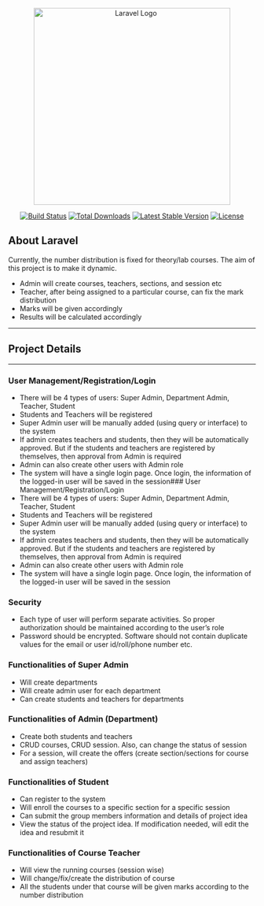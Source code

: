 <p align="center"><a href="https://laravel.com" target="_blank"><img src="https://raw.githubusercontent.com/laravel/art/master/logo-lockup/5%20SVG/2%20CMYK/1%20Full%20Color/laravel-logolockup-cmyk-red.svg" width="400" alt="Laravel Logo"></a></p>

<p align="center">
<a href="https://github.com/laravel/framework/actions"><img src="https://github.com/laravel/framework/workflows/tests/badge.svg" alt="Build Status"></a>
<a href="https://packagist.org/packages/laravel/framework"><img src="https://img.shields.io/packagist/dt/laravel/framework" alt="Total Downloads"></a>
<a href="https://packagist.org/packages/laravel/framework"><img src="https://img.shields.io/packagist/v/laravel/framework" alt="Latest Stable Version"></a>
<a href="https://packagist.org/packages/laravel/framework"><img src="https://img.shields.io/packagist/l/laravel/framework" alt="License"></a>
</p>

## About Laravel

Currently, the number distribution is fixed for theory/lab courses. The aim of this project
is to make it dynamic.
- Admin will create courses, teachers, sections, and session etc
- Teacher, after being assigned to a particular course, can fix the mark distribution
- Marks will be given accordingly
- Results will be calculated accordingly


--- 


## Project Details
---

### User Management/Registration/Login
- There will be 4 types of users: Super Admin, Department Admin, Teacher, Student
- Students and Teachers will be registered
- Super Admin user will be manually added (using query or interface) to the system
- If admin creates teachers and students, then they will be automatically approved. But if
the students and teachers are registered by themselves, then approval from Admin is
required
- Admin can also create other users with Admin role
- The system will have a single login page. Once login, the information of the logged-in
user will be saved in the session### User Management/Registration/Login
- There will be 4 types of users: Super Admin, Department Admin, Teacher, Student
- Students and Teachers will be registered
- Super Admin user will be manually added (using query or interface) to the system
- If admin creates teachers and students, then they will be automatically approved. But if
the students and teachers are registered by themselves, then approval from Admin is
required
- Admin can also create other users with Admin role
- The system will have a single login page. Once login, the information of the logged-in
user will be saved in the session

### Security
- Each type of user will perform separate activities. So proper authorization should be
maintained according to the user’s role
- Password should be encrypted. Software should not contain duplicate values for the email
or user id/roll/phone number etc.

### Functionalities of Super Admin
- Will create departments
- Will create admin user for each department
- Can create students and teachers for departments

### Functionalities of Admin (Department)
- Create both students and teachers
- CRUD courses, CRUD session. Also, can change the status of session
- For a session, will create the offers (create section/sections for course and assign
teachers)


### Functionalities of Student
- Can register to the system
- Will enroll the courses to a specific section for a specific session
- Can submit the group members information and details of project idea
- View the status of the project idea. If modification needed, will edit the idea and resubmit
it

### Functionalities of Course Teacher
- Will view the running courses (session wise)
- Will change/fix/create the distribution of course
- All the students under that course will be given marks according to the number
distribution
